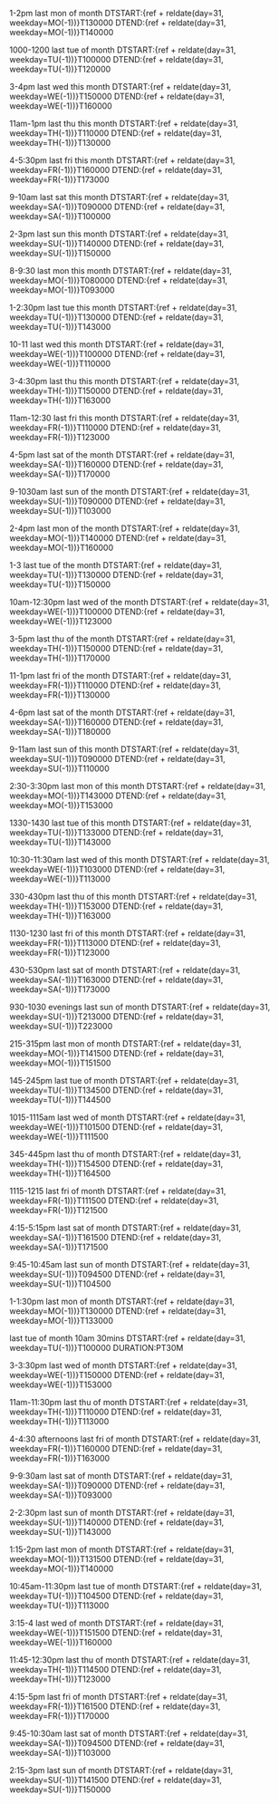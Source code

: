 1-2pm last mon of month
DTSTART:{ref + reldate(day=31, weekday=MO(-1))}T130000
DTEND:{ref + reldate(day=31, weekday=MO(-1))}T140000

1000-1200 last tue of month
DTSTART:{ref + reldate(day=31, weekday=TU(-1))}T100000
DTEND:{ref + reldate(day=31, weekday=TU(-1))}T120000

3-4pm last wed this month
DTSTART:{ref + reldate(day=31, weekday=WE(-1))}T150000
DTEND:{ref + reldate(day=31, weekday=WE(-1))}T160000

11am-1pm last thu this month
DTSTART:{ref + reldate(day=31, weekday=TH(-1))}T110000
DTEND:{ref + reldate(day=31, weekday=TH(-1))}T130000

4-5:30pm last fri this month
DTSTART:{ref + reldate(day=31, weekday=FR(-1))}T160000
DTEND:{ref + reldate(day=31, weekday=FR(-1))}T173000

9-10am last sat this month
DTSTART:{ref + reldate(day=31, weekday=SA(-1))}T090000
DTEND:{ref + reldate(day=31, weekday=SA(-1))}T100000

2-3pm last sun this month
DTSTART:{ref + reldate(day=31, weekday=SU(-1))}T140000
DTEND:{ref + reldate(day=31, weekday=SU(-1))}T150000

8-9:30 last mon this month
DTSTART:{ref + reldate(day=31, weekday=MO(-1))}T080000
DTEND:{ref + reldate(day=31, weekday=MO(-1))}T093000

1-2:30pm last tue this month
DTSTART:{ref + reldate(day=31, weekday=TU(-1))}T130000
DTEND:{ref + reldate(day=31, weekday=TU(-1))}T143000

10-11 last wed this month
DTSTART:{ref + reldate(day=31, weekday=WE(-1))}T100000
DTEND:{ref + reldate(day=31, weekday=WE(-1))}T110000

3-4:30pm last thu this month
DTSTART:{ref + reldate(day=31, weekday=TH(-1))}T150000
DTEND:{ref + reldate(day=31, weekday=TH(-1))}T163000

11am-12:30 last fri this month
DTSTART:{ref + reldate(day=31, weekday=FR(-1))}T110000
DTEND:{ref + reldate(day=31, weekday=FR(-1))}T123000

4-5pm last sat of the month
DTSTART:{ref + reldate(day=31, weekday=SA(-1))}T160000
DTEND:{ref + reldate(day=31, weekday=SA(-1))}T170000

9-1030am last sun of the month
DTSTART:{ref + reldate(day=31, weekday=SU(-1))}T090000
DTEND:{ref + reldate(day=31, weekday=SU(-1))}T103000

2-4pm last mon of the month
DTSTART:{ref + reldate(day=31, weekday=MO(-1))}T140000
DTEND:{ref + reldate(day=31, weekday=MO(-1))}T160000

1-3 last tue of the month
DTSTART:{ref + reldate(day=31, weekday=TU(-1))}T130000
DTEND:{ref + reldate(day=31, weekday=TU(-1))}T150000

10am-12:30pm last wed of the month
DTSTART:{ref + reldate(day=31, weekday=WE(-1))}T100000
DTEND:{ref + reldate(day=31, weekday=WE(-1))}T123000

3-5pm last thu of the month
DTSTART:{ref + reldate(day=31, weekday=TH(-1))}T150000
DTEND:{ref + reldate(day=31, weekday=TH(-1))}T170000

11-1pm last fri of the month
DTSTART:{ref + reldate(day=31, weekday=FR(-1))}T110000
DTEND:{ref + reldate(day=31, weekday=FR(-1))}T130000

4-6pm last sat of the month
DTSTART:{ref + reldate(day=31, weekday=SA(-1))}T160000
DTEND:{ref + reldate(day=31, weekday=SA(-1))}T180000

9-11am last sun of this month
DTSTART:{ref + reldate(day=31, weekday=SU(-1))}T090000
DTEND:{ref + reldate(day=31, weekday=SU(-1))}T110000

2:30-3:30pm last mon of this month
DTSTART:{ref + reldate(day=31, weekday=MO(-1))}T143000
DTEND:{ref + reldate(day=31, weekday=MO(-1))}T153000

1330-1430 last tue of this month
DTSTART:{ref + reldate(day=31, weekday=TU(-1))}T133000
DTEND:{ref + reldate(day=31, weekday=TU(-1))}T143000

10:30-11:30am last wed of this month
DTSTART:{ref + reldate(day=31, weekday=WE(-1))}T103000
DTEND:{ref + reldate(day=31, weekday=WE(-1))}T113000

330-430pm last thu of this month
DTSTART:{ref + reldate(day=31, weekday=TH(-1))}T153000
DTEND:{ref + reldate(day=31, weekday=TH(-1))}T163000

1130-1230 last fri of this month
DTSTART:{ref + reldate(day=31, weekday=FR(-1))}T113000
DTEND:{ref + reldate(day=31, weekday=FR(-1))}T123000

430-530pm last sat of month
DTSTART:{ref + reldate(day=31, weekday=SA(-1))}T163000
DTEND:{ref + reldate(day=31, weekday=SA(-1))}T173000

930-1030 evenings last sun of month
DTSTART:{ref + reldate(day=31, weekday=SU(-1))}T213000
DTEND:{ref + reldate(day=31, weekday=SU(-1))}T223000

215-315pm last mon of month
DTSTART:{ref + reldate(day=31, weekday=MO(-1))}T141500
DTEND:{ref + reldate(day=31, weekday=MO(-1))}T151500

145-245pm last tue of month
DTSTART:{ref + reldate(day=31, weekday=TU(-1))}T134500
DTEND:{ref + reldate(day=31, weekday=TU(-1))}T144500

1015-1115am last wed of month
DTSTART:{ref + reldate(day=31, weekday=WE(-1))}T101500
DTEND:{ref + reldate(day=31, weekday=WE(-1))}T111500

345-445pm last thu of month
DTSTART:{ref + reldate(day=31, weekday=TH(-1))}T154500
DTEND:{ref + reldate(day=31, weekday=TH(-1))}T164500

1115-1215 last fri of month
DTSTART:{ref + reldate(day=31, weekday=FR(-1))}T111500
DTEND:{ref + reldate(day=31, weekday=FR(-1))}T121500

4:15-5:15pm last sat of month
DTSTART:{ref + reldate(day=31, weekday=SA(-1))}T161500
DTEND:{ref + reldate(day=31, weekday=SA(-1))}T171500

9:45-10:45am last sun of month
DTSTART:{ref + reldate(day=31, weekday=SU(-1))}T094500
DTEND:{ref + reldate(day=31, weekday=SU(-1))}T104500

1-1:30pm last mon of month
DTSTART:{ref + reldate(day=31, weekday=MO(-1))}T130000
DTEND:{ref + reldate(day=31, weekday=MO(-1))}T133000

last tue of month 10am 30mins
DTSTART:{ref + reldate(day=31, weekday=TU(-1))}T100000
DURATION:PT30M

3-3:30pm last wed of month
DTSTART:{ref + reldate(day=31, weekday=WE(-1))}T150000
DTEND:{ref + reldate(day=31, weekday=WE(-1))}T153000

11am-11:30pm last thu of month
DTSTART:{ref + reldate(day=31, weekday=TH(-1))}T110000
DTEND:{ref + reldate(day=31, weekday=TH(-1))}T113000

4-4:30 afternoons last fri of month
DTSTART:{ref + reldate(day=31, weekday=FR(-1))}T160000
DTEND:{ref + reldate(day=31, weekday=FR(-1))}T163000

9-9:30am last sat of month
DTSTART:{ref + reldate(day=31, weekday=SA(-1))}T090000
DTEND:{ref + reldate(day=31, weekday=SA(-1))}T093000

2-2:30pm last sun of month
DTSTART:{ref + reldate(day=31, weekday=SU(-1))}T140000
DTEND:{ref + reldate(day=31, weekday=SU(-1))}T143000

1:15-2pm last mon of month
DTSTART:{ref + reldate(day=31, weekday=MO(-1))}T131500
DTEND:{ref + reldate(day=31, weekday=MO(-1))}T140000

10:45am-11:30pm last tue of month
DTSTART:{ref + reldate(day=31, weekday=TU(-1))}T104500
DTEND:{ref + reldate(day=31, weekday=TU(-1))}T113000

3:15-4 last wed of month
DTSTART:{ref + reldate(day=31, weekday=WE(-1))}T151500
DTEND:{ref + reldate(day=31, weekday=WE(-1))}T160000

11:45-12:30pm last thu of month
DTSTART:{ref + reldate(day=31, weekday=TH(-1))}T114500
DTEND:{ref + reldate(day=31, weekday=TH(-1))}T123000

4:15-5pm last fri of month
DTSTART:{ref + reldate(day=31, weekday=FR(-1))}T161500
DTEND:{ref + reldate(day=31, weekday=FR(-1))}T170000

9:45-10:30am last sat of month
DTSTART:{ref + reldate(day=31, weekday=SA(-1))}T094500
DTEND:{ref + reldate(day=31, weekday=SA(-1))}T103000

2:15-3pm last sun of month
DTSTART:{ref + reldate(day=31, weekday=SU(-1))}T141500
DTEND:{ref + reldate(day=31, weekday=SU(-1))}T150000